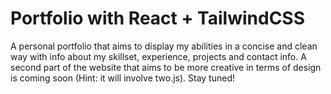 # Portfolio with React + TailwindCSS

A personal portfolio that aims to display my abilities in a concise and clean way with info about my skillset, experience, projects and contact info. 
A second part of the website that aims to be more creative in terms of design is coming soon (Hint: it will involve two.js). Stay tuned!
